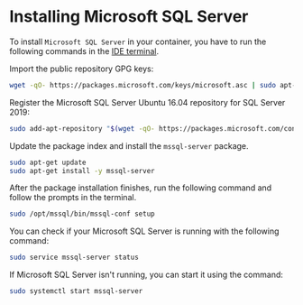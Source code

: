 # Installing Microsoft SQL Server

To install <code>Microsoft SQL Server</code> in your container, you have to run the following commands in the [IDE terminal](/editor/introduction/how-to-access).

Import the public repository GPG keys:

```sh
wget -qO- https://packages.microsoft.com/keys/microsoft.asc | sudo apt-key add -
```

Register the Microsoft SQL Server Ubuntu 16.04 repository for SQL Server 2019:

```sh
sudo add-apt-repository "$(wget -qO- https://packages.microsoft.com/config/ubuntu/16.04/mssql-server-2019.list)"
```

Update the package index and install the <code>mssql-server</code> package.

```sh
sudo apt-get update
sudo apt-get install -y mssql-server
```

After the package installation finishes, run the following command and follow the prompts in the terminal.

```sh
sudo /opt/mssql/bin/mssql-conf setup
```

You can check if your Microsoft SQL Server is running with the following command:

```sh
sudo service mssql-server status
```

If Microsoft SQL Server isn't running, you can start it using the command:

```sh
sudo systemctl start mssql-server
```
